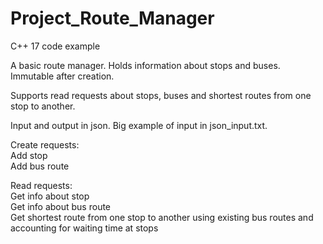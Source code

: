 # Project_Route_Manager
C++ 17 code example

A basic route manager. 
Holds information about stops and buses. Immutable after creation.

Supports read requests about stops, buses and shortest routes from one stop to another.

Input and output in json. Big example of input in json_input.txt.

Create requests:\
  Add stop\
  Add bus route
  
Read requests:\
  Get info about stop\
  Get info about bus route\
  Get shortest route from one stop to another using existing bus routes and accounting for waiting time at stops





